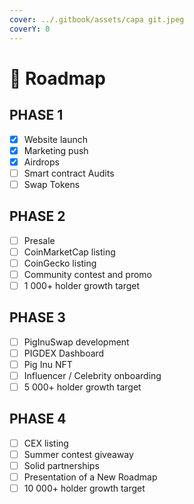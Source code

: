 ```yaml
---
cover: ../.gitbook/assets/capa git.jpeg
coverY: 0
---
```


# 🐽 Roadmap

## PHASE 1

* [x] Website launch
* [x] Marketing push
* [x] Airdrops
* [ ] Smart contract Audits
* [ ] Swap Tokens

## PHASE 2

* [ ] Presale
* [ ] CoinMarketCap listing
* [ ] CoinGecko listing
* [ ] Community contest and promo
* [ ] 1 000+ holder growth target

## PHASE 3

* [ ] PigInuSwap development
* [ ] PIGDEX Dashboard
* [ ] Pig Inu NFT
* [ ] Influencer / Celebrity onboarding
* [ ] 5 000+ holder growth target

## PHASE 4

* [ ] CEX listing
* [ ] Summer contest giveaway
* [ ] Solid partnerships
* [ ] Presentation of a New Roadmap
* [ ] 10 000+ holder growth target

